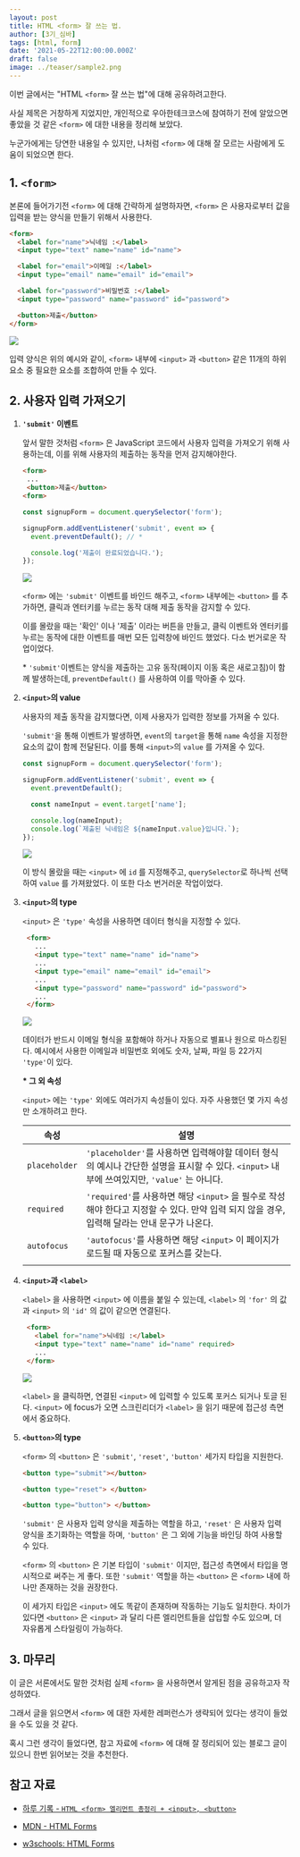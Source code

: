 ```yaml
---
layout: post
title: HTML <form> 잘 쓰는 법.
author: [3기_심바]
tags: [html, form]
date: '2021-05-22T12:00:00.000Z'
draft: false
image: ../teaser/sample2.png
---
```


이번 글에서는 "HTML `<form>` 잘 쓰는 법"에 대해 공유하려고한다.

사실 제목은 거창하게 지었지만, 개인적으로 우아한테크코스에 참여하기 전에 알았으면 좋았을 것 같은 `<form>` 에 대한 내용을 정리해 보았다.

누군가에게는 당연한 내용일 수 있지만, 나처럼 `<form>` 에 대해 잘 모르는 사람에게 도움이 되었으면 한다.

## 1. `<form>` 

본론에 들어가기전 `<form>` 에 대해 간략하게 설명하자면, `<form>` 은 사용자로부터 값을 입력을 받는 양식을 만들기 위해서 사용한다.

```HTML
<form>
  <label for="name">닉네임 :</label>
  <input type="text" name="name" id="name">

  <label for="email">이메일 :</label>
  <input type="email" name="email" id="email">

  <label for="password">비밀번호 :</label>
  <input type="password" name="password" id="password">

  <button>제출</button>
</form>
```

![](../images/2021-05-22-html-form-tag-1.png)

입력 양식은 위의 예시와 같이, `<form>` 내부에 `<input>` 과 `<button>` 같은 11개의 하위 요소 중 필요한 요소를 조합하여 만들 수 있다.

## 2. 사용자 입력 가져오기

1. **`'submit'` 이벤트**

   앞서 말한 것처럼 `<form>` 은 JavaScript 코드에서 사용자 입력을 가져오기 위해 사용하는데, 이를 위해 사용자의 제출하는 동작을 먼저 감지해야한다.

   ```HTML
   <form>
    ...
    <button>제출</button>
   <form>
   ```

   ```javascript
   const signupForm = document.querySelector('form');

   signupForm.addEventListener('submit', event => {
     event.preventDefault(); // *

     console.log('제출이 완료되었습니다.');
   });
   ```

   ![](../images/2021-05-22-html-form-tag-2.gif)

   `<form>` 에는 `'submit'` 이벤트를 바인드 해주고, `<form>` 내부에는 `<button>` 를 추가하면, 클릭과 엔터키를 누르는 동작 대해 제출 동작을 감지할 수 있다.

   이를 몰랐을 때는 '확인' 이나 '제출' 이라는 버튼을 만들고, 클릭 이벤트와 엔터키를 누르는 동작에 대한 이벤트를 매번 모든 입력창에 바인드 했었다. 다소 번거로운 작업이었다.

   \* `'submit'`이벤트는 양식을 제출하는 고유 동작(페이지 이동 혹은 새로고침)이 함께 발생하는데, `preventDefault()` 를 사용하여 이를 막아줄 수 있다.

2. **`<input>`의 value**

   사용자의 제출 동작을 감지했다면, 이제 사용자가 입력한 정보를 가져올 수 있다.

   `'submit'`을 통해 이벤트가 발생하면, `event`의 `target`을 통해 `name` 속성을 지정한 요소의 값이 함께 전달된다. 이를 통해 `<input>`의 `value` 를 가져올 수 있다.

   ```javascript
   const signupForm = document.querySelector('form');

   signupForm.addEventListener('submit', event => {
     event.preventDefault();

     const nameInput = event.target['name'];

     console.log(nameInput);
     console.log(`제출된 닉네임은 ${nameInput.value}입니다.`);
   });
   ```

   ![](../images/2021-05-22-html-form-tag-3.gif)

   이 방식 몰랐을 때는 `<input>` 에 `id` 를 지정해주고, `querySelector`로 하나씩 선택하여 `value` 를 가져왔었다. 이 또한 다소 번거러운 작업이었다.

3. **`<input>`의 type**

   `<input>` 은 `'type'` 속성을 사용하면 데이터 형식을 지정할 수 있다.

   ```HTML
    <form>
      ...
      <input type="text" name="name" id="name">
      ...
      <input type="email" name="email" id="email">
      ...
      <input type="password" name="password" id="password">
      ...
    </form>
   ```

   ![](../images/2021-05-22-html-form-tag-4.png)

   데이터가 반드시 이메일 형식을 포함해야 하거나 자동으로 별표나 원으로 마스킹된다. 예시에서 사용한 이메일과 비밀번호 외에도 숫자, 날짜, 파일 등 22가지 `'type'`이 있다.

   **\* 그 외 속성**

   `<input>` 에는 `'type'` 외에도 여러가지 속성들이 있다. 자주 사용했던 몇 가지 속성만 소개하려고 한다.

   | 속성          | 설명                                                                                                                                             |
   | ------------- | ------------------------------------------------------------------------------------------------------------------------------------------------ |
   | `placeholder` | `'placeholder'`를 사용하면 입력해야할 데이터 형식의 예시나 간단한 설명을 표시할 수 있다. `<input>` 내부에 쓰여있지만, `'value'` 는 아니다.   |
   | `required`    | `'required'`를 사용하면 해당 `<input>` 을 필수로 작성해야 한다고 지정할 수 있다. 만약 입력 되지 않을 경우, 입력해 달라는 안내 문구가 나온다. |
   | `autofocus`   | `'autofocus'`를 사용하면 해당 `<input>` 이 페이지가 로드될 때 자동으로 포커스를 갖는다.                                                      |
   |               |                                                                                                                                                  |

4. **`<input>`과 `<label>`**

   `<label>` 을 사용하면 `<input>` 에 이름을 붙일 수 있는데, `<label>` 의 `'for'` 의 값과 `<input>` 의 `'id'` 의 값이 같으면 연결된다.

   ```HTML
    <form>
      <label for="name">닉네임 :</label>
      <input type="text" name="name" id="name" required>
      ...
    </form>
   ```

   ![](../images/2021-05-22-html-form-tag-5.gif)

   `<label>` 을 클릭하면, 연결된 `<input>` 에 입력할 수 있도록 포커스 되거나 토글 된다. `<input>` 에 focus가 오면 스크린리더가 `<label>` 을 읽기 때문에 접근성 측면에서 중요하다.

5. **`<button>`의 type**

   `<form>` 의 `<button>` 은 `'submit'`, `'reset'`, `'button'` 세가지 타입을 지원한다.

   ```HTML
   <button type="submit"></button>

   <button type="reset"> </button>

   <button type="button"> </button>
   ```

   `'submit'` 은 사용자 입력 양식을 제출하는 역할을 하고, `'reset'` 은 사용자 입력 양식을 초기화하는 역할을 하며, `'button'` 은 그 외에 기능을 바인딩 하여 사용할 수 있다.

   `<form>` 의 `<button>` 은 기본 타입이 `'submit'` 이지만, 접근성 측면에서 타입을 명시적으로 써주는 게 좋다. 또한 `'submit'` 역할을 하는 `<button>` 은 `<form>` 내에 하나만 존재하는 것을 권장한다.

   이 세가지 타입은 `<input>` 에도 똑같이 존재하며 작동하는 기능도 일치한다. 차이가 있다면 `<button>` 은 `<input>` 과 달리 다른 엘리먼트들을 삽입할 수도 있으며, 더 자유롭게 스타일링이 가능하다.

## 3. 마무리

이 글은 서론에서도 말한 것처럼 실제 `<form>` 을 사용하면서 알게된 점을 공유하고자 작성하였다.

그래서 글을 읽으면서 `<form>` 에 대한 자세한 레퍼런스가 생략되어 있다는 생각이 들었을 수도 있을 것 같다.

혹시 그런 생각이 들었다면, 참고 자료에 `<form>` 에 대해 잘 정리되어 있는 블로그 글이 있으니 한번 읽어보는 것을 추천한다.

## 참고 자료

- [하루 기록 - `HTML <form> 엘리먼트 총정리 + <input>, <button>`](https://365kim.tistory.com/64)

- [MDN - HTML Forms](https://developer.mozilla.org/ko/docs/Web/HTML/Element/form)

- [w3schools: HTML Forms](https://www.w3schools.com/html/html_form_elements.asp)
